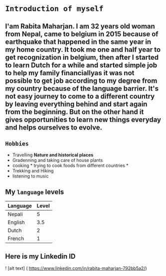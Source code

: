 # ` Introduction of myself `

## I'am Rabita Maharjan. I am 32 years old woman from Nepal, came to belgium in 2015 because of earthquake that happened in the same year in my home country. It took me one and half year to get recognization in belgium, then after I started to learn Dutch for a while and started simple job to help my family financiallyas it was not possible to get job according to my degree from my country because of the language barrier. It's not easy journey to come to a different country by leaving everything behind and start again from the beginning. But on the other hand it gives opportunities to learn new things everyday and helps ourselves to evolve. 

## ` Hobbies `
- Travelling **Nature and historical places**
- Gradenning and taking care of house plants
- cooking * trying to cook foods from different countries *
- Trekking and Hiking
- listening to music 


## My ` language ` levels
| Language | Level |
| --- | --- |
| Nepali | 5 |
| English | 3.5  |
| Dutch | 2 |
| French | 1 |

## Here is my Linkedin ID 

! [alt text] ( https://www.linkedin.com/in/rabita-maharjan-792bb5a2/)









